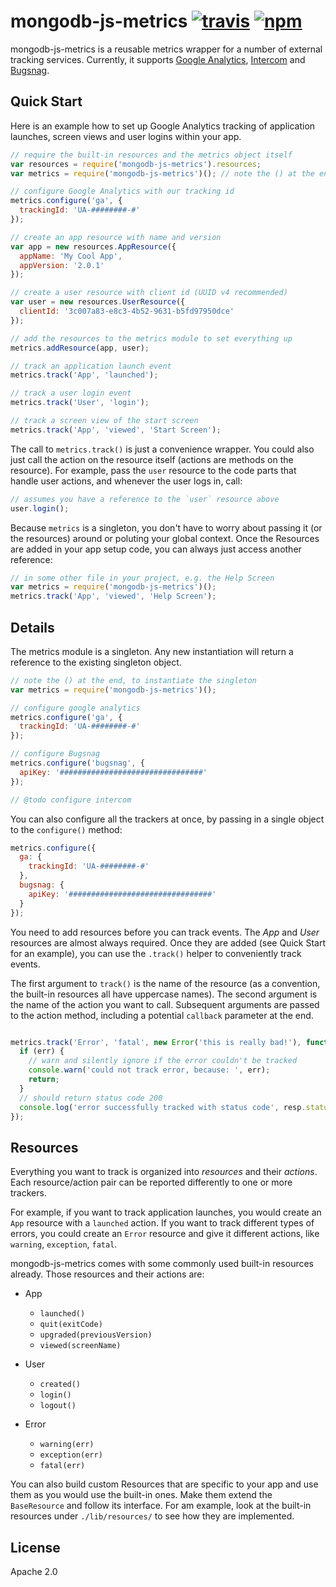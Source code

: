 # mongodb-js-metrics [![travis][travis_img]][travis_url] [![npm][npm_img]][npm_url]

mongodb-js-metrics is a reusable metrics wrapper for a number of external
tracking services. Currently, it supports [Google Analytics][ga], [Intercom][intercom]
and [Bugsnag][bugsnag].

## Quick Start

Here is an example how to set up Google Analytics tracking of application
launches, screen views and user logins within your app.

```js
// require the built-in resources and the metrics object itself
var resources = require('mongodb-js-metrics').resources;
var metrics = require('mongodb-js-metrics')(); // note the () at the end

// configure Google Analytics with our tracking id
metrics.configure('ga', {
  trackingId: 'UA-########-#'
});

// create an app resource with name and version
var app = new resources.AppResource({
  appName: 'My Cool App',
  appVersion: '2.0.1'
});

// create a user resource with client id (UUID v4 recommended)
var user = new resources.UserResource({
  clientId: '3c007a83-e8c3-4b52-9631-b5fd97950dce'
});

// add the resources to the metrics module to set everything up
metrics.addResource(app, user);

// track an application launch event
metrics.track('App', 'launched');

// track a user login event
metrics.track('User', 'login');

// track a screen view of the start screen
metrics.track('App', 'viewed', 'Start Screen');
```

The call to `metrics.track()` is just a convenience wrapper. You could also
just call the action on the resource itself (actions are methods on the
resource). For example, pass the `user` resource to the code parts that
handle user actions, and whenever the user logs in, call:

```js
// assumes you have a reference to the `user` resource above
user.login();
```

Because `metrics` is a singleton, you don't have to worry about passing it
(or the resources) around or poluting your global context. Once the Resources
are added in your app setup code, you can always just access another reference:

```js
// in some other file in your project, e.g. the Help Screen
var metrics = require('mongodb-js-metrics')();
metrics.track('App', 'viewed', 'Help Screen');
```

## Details

The metrics module is a singleton. Any new instantiation will return a
reference to the existing singleton object.

```js
// note the () at the end, to instantiate the singleton
var metrics = require('mongodb-js-metrics')();

// configure google analytics
metrics.configure('ga', {
  trackingId: 'UA-########-#'
});

// configure Bugsnag
metrics.configure('bugsnag', {
  apiKey: '################################'      
});

// @todo configure intercom
```

You can also configure all the trackers at once, by passing in a single object
to the `configure()` method:

```js
metrics.configure({
  ga: {
    trackingId: 'UA-########-#'
  },
  bugsnag: {
    apiKey: '################################'  
  }
});
```

You need to add resources before you can track events. The _App_ and _User_
resources are almost always required. Once they are added (see Quick Start for
an example), you can use the `.track()` helper to conveniently track events.

The first argument to `track()` is the name of the resource (as a convention,
the built-in resources all have uppercase names). The second argument is the
name of the action you want to call. Subsequent arguments are passed to the
action method, including a potential `callback` parameter at the end.

```js

metrics.track('Error', 'fatal', new Error('this is really bad!'), function(err, resp) {
  if (err) {
    // warn and silently ignore if the error couldn't be tracked
    console.warn('could not track error, because: ', err);
    return;
  }
  // should return status code 200
  console.log('error successfully tracked with status code', resp.statusCode);
});

```

## Resources

Everything you want to track is organized into _resources_ and their _actions_.
Each resource/action pair can be reported differently to one or more trackers.

For example, if you want to track application launches, you would create an
`App` resource with a `launched` action. If you want to track different types
of errors, you could create an `Error` resource and give it different actions,
like `warning`, `exception`, `fatal`.

mongodb-js-metrics comes with some commonly used built-in resources already.
Those resources and their actions are:

- App
  - `launched()`
  - `quit(exitCode)`
  - `upgraded(previousVersion)`
  - `viewed(screenName)`

- User
  - `created()`
  - `login()`
  - `logout()`

- Error
  - `warning(err)`
  - `exception(err)`
  - `fatal(err)`

You can also build custom Resources that are specific to your app and use
them as you would use the built-in ones. Make them extend the `BaseResource`
and follow its interface. For am example, look at the built-in resources
under `./lib/resources/` to see how they are implemented.


## License

Apache 2.0

[travis_img]: https://img.shields.io/travis/mongodb-js/mongodb-js-metrics.svg
[travis_url]: https://travis-ci.org/mongodb-js/mongodb-js-metrics
[npm_img]: https://img.shields.io/npm/v/mongodb-js-metrics.svg
[npm_url]: https://npmjs.org/package/mongodb-js-metrics
[ga]: https://analytics.google.com
[intercom]: https://intercom.io
[bugsnag]: https://bugsnag.com
